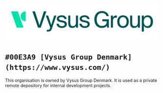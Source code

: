 ![V](https://github.com/Vysus-Group-Denmark/.github/blob/main/VG-logo-5000px_wide.png?raw=true)

# `#00E3A9 [Vysus Group Denmark](https://www.vysus.com/)`
This organisation is owned by Vysus Group Denmark. It is used as a private remote depository for internal development projects.
